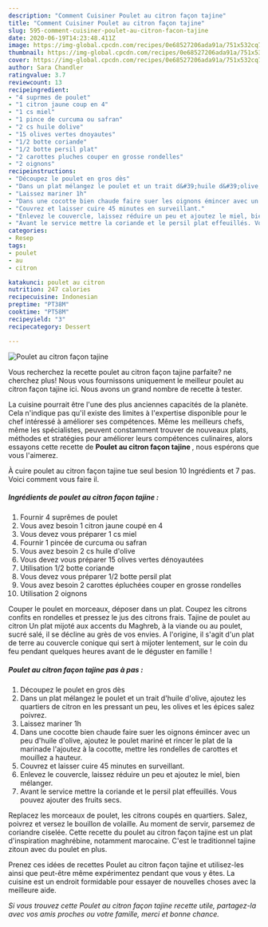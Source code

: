 ```yaml
---
description: "Comment Cuisiner Poulet au citron façon tajine"
title: "Comment Cuisiner Poulet au citron façon tajine"
slug: 595-comment-cuisiner-poulet-au-citron-facon-tajine
date: 2020-06-19T14:23:48.411Z
image: https://img-global.cpcdn.com/recipes/0e68527206ada91a/751x532cq70/poulet-au-citron-facon-tajine-photo-principale-de-la-recette.jpg
thumbnail: https://img-global.cpcdn.com/recipes/0e68527206ada91a/751x532cq70/poulet-au-citron-facon-tajine-photo-principale-de-la-recette.jpg
cover: https://img-global.cpcdn.com/recipes/0e68527206ada91a/751x532cq70/poulet-au-citron-facon-tajine-photo-principale-de-la-recette.jpg
author: Sara Chandler
ratingvalue: 3.7
reviewcount: 13
recipeingredient:
- "4 suprmes de poulet"
- "1 citron jaune coup en 4"
- "1 cs miel"
- "1 pince de curcuma ou safran"
- "2 cs huile dolive"
- "15 olives vertes dnoyautes"
- "1/2 botte coriande"
- "1/2 botte persil plat"
- "2 carottes pluches couper en grosse rondelles"
- "2 oignons"
recipeinstructions:
- "Découpez le poulet en gros dès"
- "Dans un plat mélangez le poulet et un trait d&#39;huile d&#39;olive, ajoutez les quartiers de citron en les pressant un peu, les olives et les épices salez poivrez."
- "Laissez mariner 1h"
- "Dans une cocotte bien chaude faire suer les oignons émincer avec un peu d&#39;huile d&#39;olive, ajoutez le poulet mariné et rincer le plat de la marinade l&#39;ajoutez à la cocotte, mettre les rondelles de carottes et mouillez a hauteur."
- "Couvrez et laisser cuire 45 minutes en surveillant."
- "Enlevez le couvercle, laissez réduire un peu et ajoutez le miel, bien mélanger."
- "Avant le service mettre la coriande et le persil plat effeuillés. Vous pouvez ajouter des fruits secs."
categories:
- Resep
tags:
- poulet
- au
- citron

katakunci: poulet au citron 
nutrition: 247 calories
recipecuisine: Indonesian
preptime: "PT38M"
cooktime: "PT58M"
recipeyield: "3"
recipecategory: Dessert

---
```



![Poulet au citron façon tajine](https://img-global.cpcdn.com/recipes/0e68527206ada91a/751x532cq70/poulet-au-citron-facon-tajine-photo-principale-de-la-recette.jpg)

Vous recherchez la recette poulet au citron façon tajine parfaite? ne cherchez plus! Nous vous fournissons uniquement le meilleur poulet au citron façon tajine ici. Nous avons un grand nombre de recette à tester.

La cuisine pourrait être l'une des plus anciennes capacités de la planète. Cela n'indique pas qu'il existe des limites à l'expertise disponible pour le chef intéressé à améliorer ses compétences. Même les meilleurs chefs, même les spécialistes, peuvent constamment trouver de nouveaux plats, méthodes et stratégies pour améliorer leurs compétences culinaires, alors essayons cette recette de <strong> Poulet au citron façon tajine </strong>, nous espérons que vous l'aimerez.

<!--inarticleads1-->

À cuire poulet au citron façon tajine tue seul besion 10 Ingrédients et 7 pas. Voici comment vous faire il.

##### Ingrédients de poulet au citron façon tajine :

1. Fournir 4 suprêmes de poulet
1. Vous avez besoin 1 citron jaune coupé en 4
1. Vous devez vous préparer 1 cs miel
1. Fournir 1 pincée de curcuma ou safran
1. Vous avez besoin 2 cs huile d&#39;olive
1. Vous devez vous préparer 15 olives vertes dénoyautées
1. Utilisation 1/2 botte coriande
1. Vous devez vous préparer 1/2 botte persil plat
1. Vous avez besoin 2 carottes épluchées couper en grosse rondelles
1. Utilisation 2 oignons


Couper le poulet en morceaux, déposer dans un plat. Coupez les citrons confits en rondelles et pressez le jus des citrons frais. Tajine de poulet au citron Un plat mijoté aux accents du Maghreb, à la viande ou au poulet, sucré salé, il se décline au grès de vos envies. A l&#39;origine, il s&#39;agit d&#39;un plat de terre au couvercle conique qui sert à mijoter lentement, sur le coin du feu pendant quelques heures avant de le déguster en famille ! 

<!--inarticleads2-->

##### Poulet au citron façon tajine pas à pas :

1. Découpez le poulet en gros dès
1. Dans un plat mélangez le poulet et un trait d&#39;huile d&#39;olive, ajoutez les quartiers de citron en les pressant un peu, les olives et les épices salez poivrez.
1. Laissez mariner 1h
1. Dans une cocotte bien chaude faire suer les oignons émincer avec un peu d&#39;huile d&#39;olive, ajoutez le poulet mariné et rincer le plat de la marinade l&#39;ajoutez à la cocotte, mettre les rondelles de carottes et mouillez a hauteur.
1. Couvrez et laisser cuire 45 minutes en surveillant.
1. Enlevez le couvercle, laissez réduire un peu et ajoutez le miel, bien mélanger.
1. Avant le service mettre la coriande et le persil plat effeuillés. Vous pouvez ajouter des fruits secs.


Replacez les morceaux de poulet, les citrons coupés en quartiers. Salez, poivrez et versez le bouillon de volaille. Au moment de servir, parsemez de coriandre ciselée. Cette recette du poulet au citron façon tajine est un plat d&#39;inspiration maghrébine, notamment marocaine. C&#39;est le traditionnel tajine zitoun avec du poulet en plus. 

<!--inarticleads1-->

<p>
Prenez ces idées de recettes Poulet au citron façon tajine et utilisez-les ainsi que peut-être même expérimentez pendant que vous y êtes. La cuisine est un endroit formidable pour essayer de nouvelles choses avec la meilleure aide.
</p>

<p>
<i>Si vous trouvez cette Poulet au citron façon tajine recette utile, partagez-la avec vos amis proches ou votre famille, merci et bonne chance.</i>
</p>
